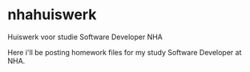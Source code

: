 # nhahuiswerk
Huiswerk voor studie Software Developer NHA

Here i'll be posting homework files for my study Software Developer at NHA.<br>
